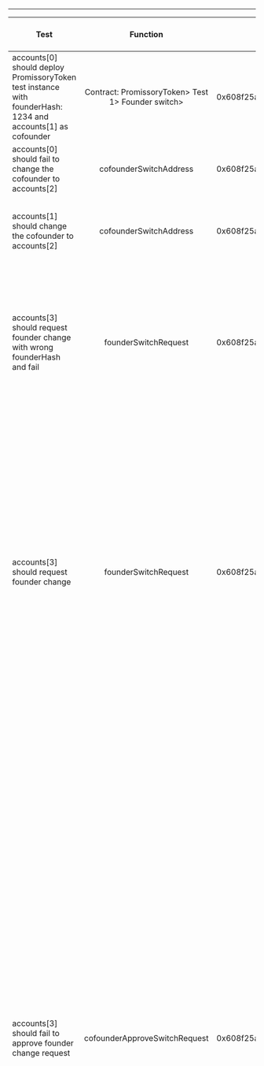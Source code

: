 -------------------------------------
| Test   | Function |     Sender Address    | Test Time (ms) | Status | Txn Hash |
|-----|:-------:|:-------:| ------:|------:| :------ |
|accounts[0] should deploy PromissoryToken test instance with founderHash: 1234 and accounts[1] as cofounder | Contract: PromissoryToken> Test 1> Founder switch> | 0x608f25ac35e57005952a66ac9ed4514ae5d2a9ef | 22090 | passed | [0x11c6c0fe7945b631415638c41d385c5b4ce202e0795b911a64ddb55d9cf13186](https://testnet.etherscan.io/tx/0x11c6c0fe7945b631415638c41d385c5b4ce202e0795b911a64ddb55d9cf13186)|
|accounts[0] should fail to change the cofounder to accounts[2] | cofounderSwitchAddress | 0x608f25ac35e57005952a66ac9ed4514ae5d2a9ef | 36336 | passed | [[0x11c6c0fe7945b631415638c41d385c5b4ce202e0795b911a64ddb55d9cf13186](https://testnet.etherscan.io/tx/0x11c6c0fe7945b631415638c41d385c5b4ce202e0795b911a64ddb55d9cf13186)](https://testnet.etherscan.io/tx/[0x11c6c0fe7945b631415638c41d385c5b4ce202e0795b911a64ddb55d9cf13186](https://testnet.etherscan.io/tx/0x11c6c0fe7945b631415638c41d385c5b4ce202e0795b911a64ddb55d9cf13186))|
|accounts[1] should change the cofounder to accounts[2] | cofounderSwitchAddress | 0x608f25ac35e57005952a66ac9ed4514ae5d2a9ef | 17185 | passed | [[[0x11c6c0fe7945b631415638c41d385c5b4ce202e0795b911a64ddb55d9cf13186](https://testnet.etherscan.io/tx/0x11c6c0fe7945b631415638c41d385c5b4ce202e0795b911a64ddb55d9cf13186)](https://testnet.etherscan.io/tx/[0x11c6c0fe7945b631415638c41d385c5b4ce202e0795b911a64ddb55d9cf13186](https://testnet.etherscan.io/tx/0x11c6c0fe7945b631415638c41d385c5b4ce202e0795b911a64ddb55d9cf13186))](https://testnet.etherscan.io/tx/[[0x11c6c0fe7945b631415638c41d385c5b4ce202e0795b911a64ddb55d9cf13186](https://testnet.etherscan.io/tx/0x11c6c0fe7945b631415638c41d385c5b4ce202e0795b911a64ddb55d9cf13186)](https://testnet.etherscan.io/tx/[0x11c6c0fe7945b631415638c41d385c5b4ce202e0795b911a64ddb55d9cf13186](https://testnet.etherscan.io/tx/0x11c6c0fe7945b631415638c41d385c5b4ce202e0795b911a64ddb55d9cf13186)))|
|accounts[3] should request founder change with wrong founderHash and fail | founderSwitchRequest | 0x608f25ac35e57005952a66ac9ed4514ae5d2a9ef | 49252 | passed | [[[[0x11c6c0fe7945b631415638c41d385c5b4ce202e0795b911a64ddb55d9cf13186](https://testnet.etherscan.io/tx/0x11c6c0fe7945b631415638c41d385c5b4ce202e0795b911a64ddb55d9cf13186)](https://testnet.etherscan.io/tx/[0x11c6c0fe7945b631415638c41d385c5b4ce202e0795b911a64ddb55d9cf13186](https://testnet.etherscan.io/tx/0x11c6c0fe7945b631415638c41d385c5b4ce202e0795b911a64ddb55d9cf13186))](https://testnet.etherscan.io/tx/[[0x11c6c0fe7945b631415638c41d385c5b4ce202e0795b911a64ddb55d9cf13186](https://testnet.etherscan.io/tx/0x11c6c0fe7945b631415638c41d385c5b4ce202e0795b911a64ddb55d9cf13186)](https://testnet.etherscan.io/tx/[0x11c6c0fe7945b631415638c41d385c5b4ce202e0795b911a64ddb55d9cf13186](https://testnet.etherscan.io/tx/0x11c6c0fe7945b631415638c41d385c5b4ce202e0795b911a64ddb55d9cf13186)))](https://testnet.etherscan.io/tx/[[[0x11c6c0fe7945b631415638c41d385c5b4ce202e0795b911a64ddb55d9cf13186](https://testnet.etherscan.io/tx/0x11c6c0fe7945b631415638c41d385c5b4ce202e0795b911a64ddb55d9cf13186)](https://testnet.etherscan.io/tx/[0x11c6c0fe7945b631415638c41d385c5b4ce202e0795b911a64ddb55d9cf13186](https://testnet.etherscan.io/tx/0x11c6c0fe7945b631415638c41d385c5b4ce202e0795b911a64ddb55d9cf13186))](https://testnet.etherscan.io/tx/[[0x11c6c0fe7945b631415638c41d385c5b4ce202e0795b911a64ddb55d9cf13186](https://testnet.etherscan.io/tx/0x11c6c0fe7945b631415638c41d385c5b4ce202e0795b911a64ddb55d9cf13186)](https://testnet.etherscan.io/tx/[0x11c6c0fe7945b631415638c41d385c5b4ce202e0795b911a64ddb55d9cf13186](https://testnet.etherscan.io/tx/0x11c6c0fe7945b631415638c41d385c5b4ce202e0795b911a64ddb55d9cf13186))))|
|accounts[3] should request founder change | founderSwitchRequest | 0x608f25ac35e57005952a66ac9ed4514ae5d2a9ef |  | failed | [[[[[0x11c6c0fe7945b631415638c41d385c5b4ce202e0795b911a64ddb55d9cf13186](https://testnet.etherscan.io/tx/0x11c6c0fe7945b631415638c41d385c5b4ce202e0795b911a64ddb55d9cf13186)](https://testnet.etherscan.io/tx/[0x11c6c0fe7945b631415638c41d385c5b4ce202e0795b911a64ddb55d9cf13186](https://testnet.etherscan.io/tx/0x11c6c0fe7945b631415638c41d385c5b4ce202e0795b911a64ddb55d9cf13186))](https://testnet.etherscan.io/tx/[[0x11c6c0fe7945b631415638c41d385c5b4ce202e0795b911a64ddb55d9cf13186](https://testnet.etherscan.io/tx/0x11c6c0fe7945b631415638c41d385c5b4ce202e0795b911a64ddb55d9cf13186)](https://testnet.etherscan.io/tx/[0x11c6c0fe7945b631415638c41d385c5b4ce202e0795b911a64ddb55d9cf13186](https://testnet.etherscan.io/tx/0x11c6c0fe7945b631415638c41d385c5b4ce202e0795b911a64ddb55d9cf13186)))](https://testnet.etherscan.io/tx/[[[0x11c6c0fe7945b631415638c41d385c5b4ce202e0795b911a64ddb55d9cf13186](https://testnet.etherscan.io/tx/0x11c6c0fe7945b631415638c41d385c5b4ce202e0795b911a64ddb55d9cf13186)](https://testnet.etherscan.io/tx/[0x11c6c0fe7945b631415638c41d385c5b4ce202e0795b911a64ddb55d9cf13186](https://testnet.etherscan.io/tx/0x11c6c0fe7945b631415638c41d385c5b4ce202e0795b911a64ddb55d9cf13186))](https://testnet.etherscan.io/tx/[[0x11c6c0fe7945b631415638c41d385c5b4ce202e0795b911a64ddb55d9cf13186](https://testnet.etherscan.io/tx/0x11c6c0fe7945b631415638c41d385c5b4ce202e0795b911a64ddb55d9cf13186)](https://testnet.etherscan.io/tx/[0x11c6c0fe7945b631415638c41d385c5b4ce202e0795b911a64ddb55d9cf13186](https://testnet.etherscan.io/tx/0x11c6c0fe7945b631415638c41d385c5b4ce202e0795b911a64ddb55d9cf13186))))](https://testnet.etherscan.io/tx/[[[[0x11c6c0fe7945b631415638c41d385c5b4ce202e0795b911a64ddb55d9cf13186](https://testnet.etherscan.io/tx/0x11c6c0fe7945b631415638c41d385c5b4ce202e0795b911a64ddb55d9cf13186)](https://testnet.etherscan.io/tx/[0x11c6c0fe7945b631415638c41d385c5b4ce202e0795b911a64ddb55d9cf13186](https://testnet.etherscan.io/tx/0x11c6c0fe7945b631415638c41d385c5b4ce202e0795b911a64ddb55d9cf13186))](https://testnet.etherscan.io/tx/[[0x11c6c0fe7945b631415638c41d385c5b4ce202e0795b911a64ddb55d9cf13186](https://testnet.etherscan.io/tx/0x11c6c0fe7945b631415638c41d385c5b4ce202e0795b911a64ddb55d9cf13186)](https://testnet.etherscan.io/tx/[0x11c6c0fe7945b631415638c41d385c5b4ce202e0795b911a64ddb55d9cf13186](https://testnet.etherscan.io/tx/0x11c6c0fe7945b631415638c41d385c5b4ce202e0795b911a64ddb55d9cf13186)))](https://testnet.etherscan.io/tx/[[[0x11c6c0fe7945b631415638c41d385c5b4ce202e0795b911a64ddb55d9cf13186](https://testnet.etherscan.io/tx/0x11c6c0fe7945b631415638c41d385c5b4ce202e0795b911a64ddb55d9cf13186)](https://testnet.etherscan.io/tx/[0x11c6c0fe7945b631415638c41d385c5b4ce202e0795b911a64ddb55d9cf13186](https://testnet.etherscan.io/tx/0x11c6c0fe7945b631415638c41d385c5b4ce202e0795b911a64ddb55d9cf13186))](https://testnet.etherscan.io/tx/[[0x11c6c0fe7945b631415638c41d385c5b4ce202e0795b911a64ddb55d9cf13186](https://testnet.etherscan.io/tx/0x11c6c0fe7945b631415638c41d385c5b4ce202e0795b911a64ddb55d9cf13186)](https://testnet.etherscan.io/tx/[0x11c6c0fe7945b631415638c41d385c5b4ce202e0795b911a64ddb55d9cf13186](https://testnet.etherscan.io/tx/0x11c6c0fe7945b631415638c41d385c5b4ce202e0795b911a64ddb55d9cf13186)))))|
|accounts[3] should fail to approve founder change request | cofounderApproveSwitchRequest | 0x608f25ac35e57005952a66ac9ed4514ae5d2a9ef |  | failed | [[[[[[0x11c6c0fe7945b631415638c41d385c5b4ce202e0795b911a64ddb55d9cf13186](https://testnet.etherscan.io/tx/0x11c6c0fe7945b631415638c41d385c5b4ce202e0795b911a64ddb55d9cf13186)](https://testnet.etherscan.io/tx/[0x11c6c0fe7945b631415638c41d385c5b4ce202e0795b911a64ddb55d9cf13186](https://testnet.etherscan.io/tx/0x11c6c0fe7945b631415638c41d385c5b4ce202e0795b911a64ddb55d9cf13186))](https://testnet.etherscan.io/tx/[[0x11c6c0fe7945b631415638c41d385c5b4ce202e0795b911a64ddb55d9cf13186](https://testnet.etherscan.io/tx/0x11c6c0fe7945b631415638c41d385c5b4ce202e0795b911a64ddb55d9cf13186)](https://testnet.etherscan.io/tx/[0x11c6c0fe7945b631415638c41d385c5b4ce202e0795b911a64ddb55d9cf13186](https://testnet.etherscan.io/tx/0x11c6c0fe7945b631415638c41d385c5b4ce202e0795b911a64ddb55d9cf13186)))](https://testnet.etherscan.io/tx/[[[0x11c6c0fe7945b631415638c41d385c5b4ce202e0795b911a64ddb55d9cf13186](https://testnet.etherscan.io/tx/0x11c6c0fe7945b631415638c41d385c5b4ce202e0795b911a64ddb55d9cf13186)](https://testnet.etherscan.io/tx/[0x11c6c0fe7945b631415638c41d385c5b4ce202e0795b911a64ddb55d9cf13186](https://testnet.etherscan.io/tx/0x11c6c0fe7945b631415638c41d385c5b4ce202e0795b911a64ddb55d9cf13186))](https://testnet.etherscan.io/tx/[[0x11c6c0fe7945b631415638c41d385c5b4ce202e0795b911a64ddb55d9cf13186](https://testnet.etherscan.io/tx/0x11c6c0fe7945b631415638c41d385c5b4ce202e0795b911a64ddb55d9cf13186)](https://testnet.etherscan.io/tx/[0x11c6c0fe7945b631415638c41d385c5b4ce202e0795b911a64ddb55d9cf13186](https://testnet.etherscan.io/tx/0x11c6c0fe7945b631415638c41d385c5b4ce202e0795b911a64ddb55d9cf13186))))](https://testnet.etherscan.io/tx/[[[[0x11c6c0fe7945b631415638c41d385c5b4ce202e0795b911a64ddb55d9cf13186](https://testnet.etherscan.io/tx/0x11c6c0fe7945b631415638c41d385c5b4ce202e0795b911a64ddb55d9cf13186)](https://testnet.etherscan.io/tx/[0x11c6c0fe7945b631415638c41d385c5b4ce202e0795b911a64ddb55d9cf13186](https://testnet.etherscan.io/tx/0x11c6c0fe7945b631415638c41d385c5b4ce202e0795b911a64ddb55d9cf13186))](https://testnet.etherscan.io/tx/[[0x11c6c0fe7945b631415638c41d385c5b4ce202e0795b911a64ddb55d9cf13186](https://testnet.etherscan.io/tx/0x11c6c0fe7945b631415638c41d385c5b4ce202e0795b911a64ddb55d9cf13186)](https://testnet.etherscan.io/tx/[0x11c6c0fe7945b631415638c41d385c5b4ce202e0795b911a64ddb55d9cf13186](https://testnet.etherscan.io/tx/0x11c6c0fe7945b631415638c41d385c5b4ce202e0795b911a64ddb55d9cf13186)))](https://testnet.etherscan.io/tx/[[[0x11c6c0fe7945b631415638c41d385c5b4ce202e0795b911a64ddb55d9cf13186](https://testnet.etherscan.io/tx/0x11c6c0fe7945b631415638c41d385c5b4ce202e0795b911a64ddb55d9cf13186)](https://testnet.etherscan.io/tx/[0x11c6c0fe7945b631415638c41d385c5b4ce202e0795b911a64ddb55d9cf13186](https://testnet.etherscan.io/tx/0x11c6c0fe7945b631415638c41d385c5b4ce202e0795b911a64ddb55d9cf13186))](https://testnet.etherscan.io/tx/[[0x11c6c0fe7945b631415638c41d385c5b4ce202e0795b911a64ddb55d9cf13186](https://testnet.etherscan.io/tx/0x11c6c0fe7945b631415638c41d385c5b4ce202e0795b911a64ddb55d9cf13186)](https://testnet.etherscan.io/tx/[0x11c6c0fe7945b631415638c41d385c5b4ce202e0795b911a64ddb55d9cf13186](https://testnet.etherscan.io/tx/0x11c6c0fe7945b631415638c41d385c5b4ce202e0795b911a64ddb55d9cf13186)))))](https://testnet.etherscan.io/tx/[[[[[0x11c6c0fe7945b631415638c41d385c5b4ce202e0795b911a64ddb55d9cf13186](https://testnet.etherscan.io/tx/0x11c6c0fe7945b631415638c41d385c5b4ce202e0795b911a64ddb55d9cf13186)](https://testnet.etherscan.io/tx/[0x11c6c0fe7945b631415638c41d385c5b4ce202e0795b911a64ddb55d9cf13186](https://testnet.etherscan.io/tx/0x11c6c0fe7945b631415638c41d385c5b4ce202e0795b911a64ddb55d9cf13186))](https://testnet.etherscan.io/tx/[[0x11c6c0fe7945b631415638c41d385c5b4ce202e0795b911a64ddb55d9cf13186](https://testnet.etherscan.io/tx/0x11c6c0fe7945b631415638c41d385c5b4ce202e0795b911a64ddb55d9cf13186)](https://testnet.etherscan.io/tx/[0x11c6c0fe7945b631415638c41d385c5b4ce202e0795b911a64ddb55d9cf13186](https://testnet.etherscan.io/tx/0x11c6c0fe7945b631415638c41d385c5b4ce202e0795b911a64ddb55d9cf13186)))](https://testnet.etherscan.io/tx/[[[0x11c6c0fe7945b631415638c41d385c5b4ce202e0795b911a64ddb55d9cf13186](https://testnet.etherscan.io/tx/0x11c6c0fe7945b631415638c41d385c5b4ce202e0795b911a64ddb55d9cf13186)](https://testnet.etherscan.io/tx/[0x11c6c0fe7945b631415638c41d385c5b4ce202e0795b911a64ddb55d9cf13186](https://testnet.etherscan.io/tx/0x11c6c0fe7945b631415638c41d385c5b4ce202e0795b911a64ddb55d9cf13186))](https://testnet.etherscan.io/tx/[[0x11c6c0fe7945b631415638c41d385c5b4ce202e0795b911a64ddb55d9cf13186](https://testnet.etherscan.io/tx/0x11c6c0fe7945b631415638c41d385c5b4ce202e0795b911a64ddb55d9cf13186)](https://testnet.etherscan.io/tx/[0x11c6c0fe7945b631415638c41d385c5b4ce202e0795b911a64ddb55d9cf13186](https://testnet.etherscan.io/tx/0x11c6c0fe7945b631415638c41d385c5b4ce202e0795b911a64ddb55d9cf13186))))](https://testnet.etherscan.io/tx/[[[[0x11c6c0fe7945b631415638c41d385c5b4ce202e0795b911a64ddb55d9cf13186](https://testnet.etherscan.io/tx/0x11c6c0fe7945b631415638c41d385c5b4ce202e0795b911a64ddb55d9cf13186)](https://testnet.etherscan.io/tx/[0x11c6c0fe7945b631415638c41d385c5b4ce202e0795b911a64ddb55d9cf13186](https://testnet.etherscan.io/tx/0x11c6c0fe7945b631415638c41d385c5b4ce202e0795b911a64ddb55d9cf13186))](https://testnet.etherscan.io/tx/[[0x11c6c0fe7945b631415638c41d385c5b4ce202e0795b911a64ddb55d9cf13186](https://testnet.etherscan.io/tx/0x11c6c0fe7945b631415638c41d385c5b4ce202e0795b911a64ddb55d9cf13186)](https://testnet.etherscan.io/tx/[0x11c6c0fe7945b631415638c41d385c5b4ce202e0795b911a64ddb55d9cf13186](https://testnet.etherscan.io/tx/0x11c6c0fe7945b631415638c41d385c5b4ce202e0795b911a64ddb55d9cf13186)))](https://testnet.etherscan.io/tx/[[[0x11c6c0fe7945b631415638c41d385c5b4ce202e0795b911a64ddb55d9cf13186](https://testnet.etherscan.io/tx/0x11c6c0fe7945b631415638c41d385c5b4ce202e0795b911a64ddb55d9cf13186)](https://testnet.etherscan.io/tx/[0x11c6c0fe7945b631415638c41d385c5b4ce202e0795b911a64ddb55d9cf13186](https://testnet.etherscan.io/tx/0x11c6c0fe7945b631415638c41d385c5b4ce202e0795b911a64ddb55d9cf13186))](https://testnet.etherscan.io/tx/[[0x11c6c0fe7945b631415638c41d385c5b4ce202e0795b911a64ddb55d9cf13186](https://testnet.etherscan.io/tx/0x11c6c0fe7945b631415638c41d385c5b4ce202e0795b911a64ddb55d9cf13186)](https://testnet.etherscan.io/tx/[0x11c6c0fe7945b631415638c41d385c5b4ce202e0795b911a64ddb55d9cf13186](https://testnet.etherscan.io/tx/0x11c6c0fe7945b631415638c41d385c5b4ce202e0795b911a64ddb55d9cf13186))))))|
|accounts[2] should fail to approve founder change request with wrong switchHash | cofounderApproveSwitchRequest | 0x608f25ac35e57005952a66ac9ed4514ae5d2a9ef | 24102 | passed | [[[[[[[0x11c6c0fe7945b631415638c41d385c5b4ce202e0795b911a64ddb55d9cf13186](https://testnet.etherscan.io/tx/0x11c6c0fe7945b631415638c41d385c5b4ce202e0795b911a64ddb55d9cf13186)](https://testnet.etherscan.io/tx/[0x11c6c0fe7945b631415638c41d385c5b4ce202e0795b911a64ddb55d9cf13186](https://testnet.etherscan.io/tx/0x11c6c0fe7945b631415638c41d385c5b4ce202e0795b911a64ddb55d9cf13186))](https://testnet.etherscan.io/tx/[[0x11c6c0fe7945b631415638c41d385c5b4ce202e0795b911a64ddb55d9cf13186](https://testnet.etherscan.io/tx/0x11c6c0fe7945b631415638c41d385c5b4ce202e0795b911a64ddb55d9cf13186)](https://testnet.etherscan.io/tx/[0x11c6c0fe7945b631415638c41d385c5b4ce202e0795b911a64ddb55d9cf13186](https://testnet.etherscan.io/tx/0x11c6c0fe7945b631415638c41d385c5b4ce202e0795b911a64ddb55d9cf13186)))](https://testnet.etherscan.io/tx/[[[0x11c6c0fe7945b631415638c41d385c5b4ce202e0795b911a64ddb55d9cf13186](https://testnet.etherscan.io/tx/0x11c6c0fe7945b631415638c41d385c5b4ce202e0795b911a64ddb55d9cf13186)](https://testnet.etherscan.io/tx/[0x11c6c0fe7945b631415638c41d385c5b4ce202e0795b911a64ddb55d9cf13186](https://testnet.etherscan.io/tx/0x11c6c0fe7945b631415638c41d385c5b4ce202e0795b911a64ddb55d9cf13186))](https://testnet.etherscan.io/tx/[[0x11c6c0fe7945b631415638c41d385c5b4ce202e0795b911a64ddb55d9cf13186](https://testnet.etherscan.io/tx/0x11c6c0fe7945b631415638c41d385c5b4ce202e0795b911a64ddb55d9cf13186)](https://testnet.etherscan.io/tx/[0x11c6c0fe7945b631415638c41d385c5b4ce202e0795b911a64ddb55d9cf13186](https://testnet.etherscan.io/tx/0x11c6c0fe7945b631415638c41d385c5b4ce202e0795b911a64ddb55d9cf13186))))](https://testnet.etherscan.io/tx/[[[[0x11c6c0fe7945b631415638c41d385c5b4ce202e0795b911a64ddb55d9cf13186](https://testnet.etherscan.io/tx/0x11c6c0fe7945b631415638c41d385c5b4ce202e0795b911a64ddb55d9cf13186)](https://testnet.etherscan.io/tx/[0x11c6c0fe7945b631415638c41d385c5b4ce202e0795b911a64ddb55d9cf13186](https://testnet.etherscan.io/tx/0x11c6c0fe7945b631415638c41d385c5b4ce202e0795b911a64ddb55d9cf13186))](https://testnet.etherscan.io/tx/[[0x11c6c0fe7945b631415638c41d385c5b4ce202e0795b911a64ddb55d9cf13186](https://testnet.etherscan.io/tx/0x11c6c0fe7945b631415638c41d385c5b4ce202e0795b911a64ddb55d9cf13186)](https://testnet.etherscan.io/tx/[0x11c6c0fe7945b631415638c41d385c5b4ce202e0795b911a64ddb55d9cf13186](https://testnet.etherscan.io/tx/0x11c6c0fe7945b631415638c41d385c5b4ce202e0795b911a64ddb55d9cf13186)))](https://testnet.etherscan.io/tx/[[[0x11c6c0fe7945b631415638c41d385c5b4ce202e0795b911a64ddb55d9cf13186](https://testnet.etherscan.io/tx/0x11c6c0fe7945b631415638c41d385c5b4ce202e0795b911a64ddb55d9cf13186)](https://testnet.etherscan.io/tx/[0x11c6c0fe7945b631415638c41d385c5b4ce202e0795b911a64ddb55d9cf13186](https://testnet.etherscan.io/tx/0x11c6c0fe7945b631415638c41d385c5b4ce202e0795b911a64ddb55d9cf13186))](https://testnet.etherscan.io/tx/[[0x11c6c0fe7945b631415638c41d385c5b4ce202e0795b911a64ddb55d9cf13186](https://testnet.etherscan.io/tx/0x11c6c0fe7945b631415638c41d385c5b4ce202e0795b911a64ddb55d9cf13186)](https://testnet.etherscan.io/tx/[0x11c6c0fe7945b631415638c41d385c5b4ce202e0795b911a64ddb55d9cf13186](https://testnet.etherscan.io/tx/0x11c6c0fe7945b631415638c41d385c5b4ce202e0795b911a64ddb55d9cf13186)))))](https://testnet.etherscan.io/tx/[[[[[0x11c6c0fe7945b631415638c41d385c5b4ce202e0795b911a64ddb55d9cf13186](https://testnet.etherscan.io/tx/0x11c6c0fe7945b631415638c41d385c5b4ce202e0795b911a64ddb55d9cf13186)](https://testnet.etherscan.io/tx/[0x11c6c0fe7945b631415638c41d385c5b4ce202e0795b911a64ddb55d9cf13186](https://testnet.etherscan.io/tx/0x11c6c0fe7945b631415638c41d385c5b4ce202e0795b911a64ddb55d9cf13186))](https://testnet.etherscan.io/tx/[[0x11c6c0fe7945b631415638c41d385c5b4ce202e0795b911a64ddb55d9cf13186](https://testnet.etherscan.io/tx/0x11c6c0fe7945b631415638c41d385c5b4ce202e0795b911a64ddb55d9cf13186)](https://testnet.etherscan.io/tx/[0x11c6c0fe7945b631415638c41d385c5b4ce202e0795b911a64ddb55d9cf13186](https://testnet.etherscan.io/tx/0x11c6c0fe7945b631415638c41d385c5b4ce202e0795b911a64ddb55d9cf13186)))](https://testnet.etherscan.io/tx/[[[0x11c6c0fe7945b631415638c41d385c5b4ce202e0795b911a64ddb55d9cf13186](https://testnet.etherscan.io/tx/0x11c6c0fe7945b631415638c41d385c5b4ce202e0795b911a64ddb55d9cf13186)](https://testnet.etherscan.io/tx/[0x11c6c0fe7945b631415638c41d385c5b4ce202e0795b911a64ddb55d9cf13186](https://testnet.etherscan.io/tx/0x11c6c0fe7945b631415638c41d385c5b4ce202e0795b911a64ddb55d9cf13186))](https://testnet.etherscan.io/tx/[[0x11c6c0fe7945b631415638c41d385c5b4ce202e0795b911a64ddb55d9cf13186](https://testnet.etherscan.io/tx/0x11c6c0fe7945b631415638c41d385c5b4ce202e0795b911a64ddb55d9cf13186)](https://testnet.etherscan.io/tx/[0x11c6c0fe7945b631415638c41d385c5b4ce202e0795b911a64ddb55d9cf13186](https://testnet.etherscan.io/tx/0x11c6c0fe7945b631415638c41d385c5b4ce202e0795b911a64ddb55d9cf13186))))](https://testnet.etherscan.io/tx/[[[[0x11c6c0fe7945b631415638c41d385c5b4ce202e0795b911a64ddb55d9cf13186](https://testnet.etherscan.io/tx/0x11c6c0fe7945b631415638c41d385c5b4ce202e0795b911a64ddb55d9cf13186)](https://testnet.etherscan.io/tx/[0x11c6c0fe7945b631415638c41d385c5b4ce202e0795b911a64ddb55d9cf13186](https://testnet.etherscan.io/tx/0x11c6c0fe7945b631415638c41d385c5b4ce202e0795b911a64ddb55d9cf13186))](https://testnet.etherscan.io/tx/[[0x11c6c0fe7945b631415638c41d385c5b4ce202e0795b911a64ddb55d9cf13186](https://testnet.etherscan.io/tx/0x11c6c0fe7945b631415638c41d385c5b4ce202e0795b911a64ddb55d9cf13186)](https://testnet.etherscan.io/tx/[0x11c6c0fe7945b631415638c41d385c5b4ce202e0795b911a64ddb55d9cf13186](https://testnet.etherscan.io/tx/0x11c6c0fe7945b631415638c41d385c5b4ce202e0795b911a64ddb55d9cf13186)))](https://testnet.etherscan.io/tx/[[[0x11c6c0fe7945b631415638c41d385c5b4ce202e0795b911a64ddb55d9cf13186](https://testnet.etherscan.io/tx/0x11c6c0fe7945b631415638c41d385c5b4ce202e0795b911a64ddb55d9cf13186)](https://testnet.etherscan.io/tx/[0x11c6c0fe7945b631415638c41d385c5b4ce202e0795b911a64ddb55d9cf13186](https://testnet.etherscan.io/tx/0x11c6c0fe7945b631415638c41d385c5b4ce202e0795b911a64ddb55d9cf13186))](https://testnet.etherscan.io/tx/[[0x11c6c0fe7945b631415638c41d385c5b4ce202e0795b911a64ddb55d9cf13186](https://testnet.etherscan.io/tx/0x11c6c0fe7945b631415638c41d385c5b4ce202e0795b911a64ddb55d9cf13186)](https://testnet.etherscan.io/tx/[0x11c6c0fe7945b631415638c41d385c5b4ce202e0795b911a64ddb55d9cf13186](https://testnet.etherscan.io/tx/0x11c6c0fe7945b631415638c41d385c5b4ce202e0795b911a64ddb55d9cf13186))))))](https://testnet.etherscan.io/tx/[[[[[[0x11c6c0fe7945b631415638c41d385c5b4ce202e0795b911a64ddb55d9cf13186](https://testnet.etherscan.io/tx/0x11c6c0fe7945b631415638c41d385c5b4ce202e0795b911a64ddb55d9cf13186)](https://testnet.etherscan.io/tx/[0x11c6c0fe7945b631415638c41d385c5b4ce202e0795b911a64ddb55d9cf13186](https://testnet.etherscan.io/tx/0x11c6c0fe7945b631415638c41d385c5b4ce202e0795b911a64ddb55d9cf13186))](https://testnet.etherscan.io/tx/[[0x11c6c0fe7945b631415638c41d385c5b4ce202e0795b911a64ddb55d9cf13186](https://testnet.etherscan.io/tx/0x11c6c0fe7945b631415638c41d385c5b4ce202e0795b911a64ddb55d9cf13186)](https://testnet.etherscan.io/tx/[0x11c6c0fe7945b631415638c41d385c5b4ce202e0795b911a64ddb55d9cf13186](https://testnet.etherscan.io/tx/0x11c6c0fe7945b631415638c41d385c5b4ce202e0795b911a64ddb55d9cf13186)))](https://testnet.etherscan.io/tx/[[[0x11c6c0fe7945b631415638c41d385c5b4ce202e0795b911a64ddb55d9cf13186](https://testnet.etherscan.io/tx/0x11c6c0fe7945b631415638c41d385c5b4ce202e0795b911a64ddb55d9cf13186)](https://testnet.etherscan.io/tx/[0x11c6c0fe7945b631415638c41d385c5b4ce202e0795b911a64ddb55d9cf13186](https://testnet.etherscan.io/tx/0x11c6c0fe7945b631415638c41d385c5b4ce202e0795b911a64ddb55d9cf13186))](https://testnet.etherscan.io/tx/[[0x11c6c0fe7945b631415638c41d385c5b4ce202e0795b911a64ddb55d9cf13186](https://testnet.etherscan.io/tx/0x11c6c0fe7945b631415638c41d385c5b4ce202e0795b911a64ddb55d9cf13186)](https://testnet.etherscan.io/tx/[0x11c6c0fe7945b631415638c41d385c5b4ce202e0795b911a64ddb55d9cf13186](https://testnet.etherscan.io/tx/0x11c6c0fe7945b631415638c41d385c5b4ce202e0795b911a64ddb55d9cf13186))))](https://testnet.etherscan.io/tx/[[[[0x11c6c0fe7945b631415638c41d385c5b4ce202e0795b911a64ddb55d9cf13186](https://testnet.etherscan.io/tx/0x11c6c0fe7945b631415638c41d385c5b4ce202e0795b911a64ddb55d9cf13186)](https://testnet.etherscan.io/tx/[0x11c6c0fe7945b631415638c41d385c5b4ce202e0795b911a64ddb55d9cf13186](https://testnet.etherscan.io/tx/0x11c6c0fe7945b631415638c41d385c5b4ce202e0795b911a64ddb55d9cf13186))](https://testnet.etherscan.io/tx/[[0x11c6c0fe7945b631415638c41d385c5b4ce202e0795b911a64ddb55d9cf13186](https://testnet.etherscan.io/tx/0x11c6c0fe7945b631415638c41d385c5b4ce202e0795b911a64ddb55d9cf13186)](https://testnet.etherscan.io/tx/[0x11c6c0fe7945b631415638c41d385c5b4ce202e0795b911a64ddb55d9cf13186](https://testnet.etherscan.io/tx/0x11c6c0fe7945b631415638c41d385c5b4ce202e0795b911a64ddb55d9cf13186)))](https://testnet.etherscan.io/tx/[[[0x11c6c0fe7945b631415638c41d385c5b4ce202e0795b911a64ddb55d9cf13186](https://testnet.etherscan.io/tx/0x11c6c0fe7945b631415638c41d385c5b4ce202e0795b911a64ddb55d9cf13186)](https://testnet.etherscan.io/tx/[0x11c6c0fe7945b631415638c41d385c5b4ce202e0795b911a64ddb55d9cf13186](https://testnet.etherscan.io/tx/0x11c6c0fe7945b631415638c41d385c5b4ce202e0795b911a64ddb55d9cf13186))](https://testnet.etherscan.io/tx/[[0x11c6c0fe7945b631415638c41d385c5b4ce202e0795b911a64ddb55d9cf13186](https://testnet.etherscan.io/tx/0x11c6c0fe7945b631415638c41d385c5b4ce202e0795b911a64ddb55d9cf13186)](https://testnet.etherscan.io/tx/[0x11c6c0fe7945b631415638c41d385c5b4ce202e0795b911a64ddb55d9cf13186](https://testnet.etherscan.io/tx/0x11c6c0fe7945b631415638c41d385c5b4ce202e0795b911a64ddb55d9cf13186)))))](https://testnet.etherscan.io/tx/[[[[[0x11c6c0fe7945b631415638c41d385c5b4ce202e0795b911a64ddb55d9cf13186](https://testnet.etherscan.io/tx/0x11c6c0fe7945b631415638c41d385c5b4ce202e0795b911a64ddb55d9cf13186)](https://testnet.etherscan.io/tx/[0x11c6c0fe7945b631415638c41d385c5b4ce202e0795b911a64ddb55d9cf13186](https://testnet.etherscan.io/tx/0x11c6c0fe7945b631415638c41d385c5b4ce202e0795b911a64ddb55d9cf13186))](https://testnet.etherscan.io/tx/[[0x11c6c0fe7945b631415638c41d385c5b4ce202e0795b911a64ddb55d9cf13186](https://testnet.etherscan.io/tx/0x11c6c0fe7945b631415638c41d385c5b4ce202e0795b911a64ddb55d9cf13186)](https://testnet.etherscan.io/tx/[0x11c6c0fe7945b631415638c41d385c5b4ce202e0795b911a64ddb55d9cf13186](https://testnet.etherscan.io/tx/0x11c6c0fe7945b631415638c41d385c5b4ce202e0795b911a64ddb55d9cf13186)))](https://testnet.etherscan.io/tx/[[[0x11c6c0fe7945b631415638c41d385c5b4ce202e0795b911a64ddb55d9cf13186](https://testnet.etherscan.io/tx/0x11c6c0fe7945b631415638c41d385c5b4ce202e0795b911a64ddb55d9cf13186)](https://testnet.etherscan.io/tx/[0x11c6c0fe7945b631415638c41d385c5b4ce202e0795b911a64ddb55d9cf13186](https://testnet.etherscan.io/tx/0x11c6c0fe7945b631415638c41d385c5b4ce202e0795b911a64ddb55d9cf13186))](https://testnet.etherscan.io/tx/[[0x11c6c0fe7945b631415638c41d385c5b4ce202e0795b911a64ddb55d9cf13186](https://testnet.etherscan.io/tx/0x11c6c0fe7945b631415638c41d385c5b4ce202e0795b911a64ddb55d9cf13186)](https://testnet.etherscan.io/tx/[0x11c6c0fe7945b631415638c41d385c5b4ce202e0795b911a64ddb55d9cf13186](https://testnet.etherscan.io/tx/0x11c6c0fe7945b631415638c41d385c5b4ce202e0795b911a64ddb55d9cf13186))))](https://testnet.etherscan.io/tx/[[[[0x11c6c0fe7945b631415638c41d385c5b4ce202e0795b911a64ddb55d9cf13186](https://testnet.etherscan.io/tx/0x11c6c0fe7945b631415638c41d385c5b4ce202e0795b911a64ddb55d9cf13186)](https://testnet.etherscan.io/tx/[0x11c6c0fe7945b631415638c41d385c5b4ce202e0795b911a64ddb55d9cf13186](https://testnet.etherscan.io/tx/0x11c6c0fe7945b631415638c41d385c5b4ce202e0795b911a64ddb55d9cf13186))](https://testnet.etherscan.io/tx/[[0x11c6c0fe7945b631415638c41d385c5b4ce202e0795b911a64ddb55d9cf13186](https://testnet.etherscan.io/tx/0x11c6c0fe7945b631415638c41d385c5b4ce202e0795b911a64ddb55d9cf13186)](https://testnet.etherscan.io/tx/[0x11c6c0fe7945b631415638c41d385c5b4ce202e0795b911a64ddb55d9cf13186](https://testnet.etherscan.io/tx/0x11c6c0fe7945b631415638c41d385c5b4ce202e0795b911a64ddb55d9cf13186)))](https://testnet.etherscan.io/tx/[[[0x11c6c0fe7945b631415638c41d385c5b4ce202e0795b911a64ddb55d9cf13186](https://testnet.etherscan.io/tx/0x11c6c0fe7945b631415638c41d385c5b4ce202e0795b911a64ddb55d9cf13186)](https://testnet.etherscan.io/tx/[0x11c6c0fe7945b631415638c41d385c5b4ce202e0795b911a64ddb55d9cf13186](https://testnet.etherscan.io/tx/0x11c6c0fe7945b631415638c41d385c5b4ce202e0795b911a64ddb55d9cf13186))](https://testnet.etherscan.io/tx/[[0x11c6c0fe7945b631415638c41d385c5b4ce202e0795b911a64ddb55d9cf13186](https://testnet.etherscan.io/tx/0x11c6c0fe7945b631415638c41d385c5b4ce202e0795b911a64ddb55d9cf13186)](https://testnet.etherscan.io/tx/[0x11c6c0fe7945b631415638c41d385c5b4ce202e0795b911a64ddb55d9cf13186](https://testnet.etherscan.io/tx/0x11c6c0fe7945b631415638c41d385c5b4ce202e0795b911a64ddb55d9cf13186)))))))|
|accounts[2] should approve founder change request | cofounderApproveSwitchRequest | 0x608f25ac35e57005952a66ac9ed4514ae5d2a9ef | 113617 | passed | [[[[[[[[0x11c6c0fe7945b631415638c41d385c5b4ce202e0795b911a64ddb55d9cf13186](https://testnet.etherscan.io/tx/0x11c6c0fe7945b631415638c41d385c5b4ce202e0795b911a64ddb55d9cf13186)](https://testnet.etherscan.io/tx/[0x11c6c0fe7945b631415638c41d385c5b4ce202e0795b911a64ddb55d9cf13186](https://testnet.etherscan.io/tx/0x11c6c0fe7945b631415638c41d385c5b4ce202e0795b911a64ddb55d9cf13186))](https://testnet.etherscan.io/tx/[[0x11c6c0fe7945b631415638c41d385c5b4ce202e0795b911a64ddb55d9cf13186](https://testnet.etherscan.io/tx/0x11c6c0fe7945b631415638c41d385c5b4ce202e0795b911a64ddb55d9cf13186)](https://testnet.etherscan.io/tx/[0x11c6c0fe7945b631415638c41d385c5b4ce202e0795b911a64ddb55d9cf13186](https://testnet.etherscan.io/tx/0x11c6c0fe7945b631415638c41d385c5b4ce202e0795b911a64ddb55d9cf13186)))](https://testnet.etherscan.io/tx/[[[0x11c6c0fe7945b631415638c41d385c5b4ce202e0795b911a64ddb55d9cf13186](https://testnet.etherscan.io/tx/0x11c6c0fe7945b631415638c41d385c5b4ce202e0795b911a64ddb55d9cf13186)](https://testnet.etherscan.io/tx/[0x11c6c0fe7945b631415638c41d385c5b4ce202e0795b911a64ddb55d9cf13186](https://testnet.etherscan.io/tx/0x11c6c0fe7945b631415638c41d385c5b4ce202e0795b911a64ddb55d9cf13186))](https://testnet.etherscan.io/tx/[[0x11c6c0fe7945b631415638c41d385c5b4ce202e0795b911a64ddb55d9cf13186](https://testnet.etherscan.io/tx/0x11c6c0fe7945b631415638c41d385c5b4ce202e0795b911a64ddb55d9cf13186)](https://testnet.etherscan.io/tx/[0x11c6c0fe7945b631415638c41d385c5b4ce202e0795b911a64ddb55d9cf13186](https://testnet.etherscan.io/tx/0x11c6c0fe7945b631415638c41d385c5b4ce202e0795b911a64ddb55d9cf13186))))](https://testnet.etherscan.io/tx/[[[[0x11c6c0fe7945b631415638c41d385c5b4ce202e0795b911a64ddb55d9cf13186](https://testnet.etherscan.io/tx/0x11c6c0fe7945b631415638c41d385c5b4ce202e0795b911a64ddb55d9cf13186)](https://testnet.etherscan.io/tx/[0x11c6c0fe7945b631415638c41d385c5b4ce202e0795b911a64ddb55d9cf13186](https://testnet.etherscan.io/tx/0x11c6c0fe7945b631415638c41d385c5b4ce202e0795b911a64ddb55d9cf13186))](https://testnet.etherscan.io/tx/[[0x11c6c0fe7945b631415638c41d385c5b4ce202e0795b911a64ddb55d9cf13186](https://testnet.etherscan.io/tx/0x11c6c0fe7945b631415638c41d385c5b4ce202e0795b911a64ddb55d9cf13186)](https://testnet.etherscan.io/tx/[0x11c6c0fe7945b631415638c41d385c5b4ce202e0795b911a64ddb55d9cf13186](https://testnet.etherscan.io/tx/0x11c6c0fe7945b631415638c41d385c5b4ce202e0795b911a64ddb55d9cf13186)))](https://testnet.etherscan.io/tx/[[[0x11c6c0fe7945b631415638c41d385c5b4ce202e0795b911a64ddb55d9cf13186](https://testnet.etherscan.io/tx/0x11c6c0fe7945b631415638c41d385c5b4ce202e0795b911a64ddb55d9cf13186)](https://testnet.etherscan.io/tx/[0x11c6c0fe7945b631415638c41d385c5b4ce202e0795b911a64ddb55d9cf13186](https://testnet.etherscan.io/tx/0x11c6c0fe7945b631415638c41d385c5b4ce202e0795b911a64ddb55d9cf13186))](https://testnet.etherscan.io/tx/[[0x11c6c0fe7945b631415638c41d385c5b4ce202e0795b911a64ddb55d9cf13186](https://testnet.etherscan.io/tx/0x11c6c0fe7945b631415638c41d385c5b4ce202e0795b911a64ddb55d9cf13186)](https://testnet.etherscan.io/tx/[0x11c6c0fe7945b631415638c41d385c5b4ce202e0795b911a64ddb55d9cf13186](https://testnet.etherscan.io/tx/0x11c6c0fe7945b631415638c41d385c5b4ce202e0795b911a64ddb55d9cf13186)))))](https://testnet.etherscan.io/tx/[[[[[0x11c6c0fe7945b631415638c41d385c5b4ce202e0795b911a64ddb55d9cf13186](https://testnet.etherscan.io/tx/0x11c6c0fe7945b631415638c41d385c5b4ce202e0795b911a64ddb55d9cf13186)](https://testnet.etherscan.io/tx/[0x11c6c0fe7945b631415638c41d385c5b4ce202e0795b911a64ddb55d9cf13186](https://testnet.etherscan.io/tx/0x11c6c0fe7945b631415638c41d385c5b4ce202e0795b911a64ddb55d9cf13186))](https://testnet.etherscan.io/tx/[[0x11c6c0fe7945b631415638c41d385c5b4ce202e0795b911a64ddb55d9cf13186](https://testnet.etherscan.io/tx/0x11c6c0fe7945b631415638c41d385c5b4ce202e0795b911a64ddb55d9cf13186)](https://testnet.etherscan.io/tx/[0x11c6c0fe7945b631415638c41d385c5b4ce202e0795b911a64ddb55d9cf13186](https://testnet.etherscan.io/tx/0x11c6c0fe7945b631415638c41d385c5b4ce202e0795b911a64ddb55d9cf13186)))](https://testnet.etherscan.io/tx/[[[0x11c6c0fe7945b631415638c41d385c5b4ce202e0795b911a64ddb55d9cf13186](https://testnet.etherscan.io/tx/0x11c6c0fe7945b631415638c41d385c5b4ce202e0795b911a64ddb55d9cf13186)](https://testnet.etherscan.io/tx/[0x11c6c0fe7945b631415638c41d385c5b4ce202e0795b911a64ddb55d9cf13186](https://testnet.etherscan.io/tx/0x11c6c0fe7945b631415638c41d385c5b4ce202e0795b911a64ddb55d9cf13186))](https://testnet.etherscan.io/tx/[[0x11c6c0fe7945b631415638c41d385c5b4ce202e0795b911a64ddb55d9cf13186](https://testnet.etherscan.io/tx/0x11c6c0fe7945b631415638c41d385c5b4ce202e0795b911a64ddb55d9cf13186)](https://testnet.etherscan.io/tx/[0x11c6c0fe7945b631415638c41d385c5b4ce202e0795b911a64ddb55d9cf13186](https://testnet.etherscan.io/tx/0x11c6c0fe7945b631415638c41d385c5b4ce202e0795b911a64ddb55d9cf13186))))](https://testnet.etherscan.io/tx/[[[[0x11c6c0fe7945b631415638c41d385c5b4ce202e0795b911a64ddb55d9cf13186](https://testnet.etherscan.io/tx/0x11c6c0fe7945b631415638c41d385c5b4ce202e0795b911a64ddb55d9cf13186)](https://testnet.etherscan.io/tx/[0x11c6c0fe7945b631415638c41d385c5b4ce202e0795b911a64ddb55d9cf13186](https://testnet.etherscan.io/tx/0x11c6c0fe7945b631415638c41d385c5b4ce202e0795b911a64ddb55d9cf13186))](https://testnet.etherscan.io/tx/[[0x11c6c0fe7945b631415638c41d385c5b4ce202e0795b911a64ddb55d9cf13186](https://testnet.etherscan.io/tx/0x11c6c0fe7945b631415638c41d385c5b4ce202e0795b911a64ddb55d9cf13186)](https://testnet.etherscan.io/tx/[0x11c6c0fe7945b631415638c41d385c5b4ce202e0795b911a64ddb55d9cf13186](https://testnet.etherscan.io/tx/0x11c6c0fe7945b631415638c41d385c5b4ce202e0795b911a64ddb55d9cf13186)))](https://testnet.etherscan.io/tx/[[[0x11c6c0fe7945b631415638c41d385c5b4ce202e0795b911a64ddb55d9cf13186](https://testnet.etherscan.io/tx/0x11c6c0fe7945b631415638c41d385c5b4ce202e0795b911a64ddb55d9cf13186)](https://testnet.etherscan.io/tx/[0x11c6c0fe7945b631415638c41d385c5b4ce202e0795b911a64ddb55d9cf13186](https://testnet.etherscan.io/tx/0x11c6c0fe7945b631415638c41d385c5b4ce202e0795b911a64ddb55d9cf13186))](https://testnet.etherscan.io/tx/[[0x11c6c0fe7945b631415638c41d385c5b4ce202e0795b911a64ddb55d9cf13186](https://testnet.etherscan.io/tx/0x11c6c0fe7945b631415638c41d385c5b4ce202e0795b911a64ddb55d9cf13186)](https://testnet.etherscan.io/tx/[0x11c6c0fe7945b631415638c41d385c5b4ce202e0795b911a64ddb55d9cf13186](https://testnet.etherscan.io/tx/0x11c6c0fe7945b631415638c41d385c5b4ce202e0795b911a64ddb55d9cf13186))))))](https://testnet.etherscan.io/tx/[[[[[[0x11c6c0fe7945b631415638c41d385c5b4ce202e0795b911a64ddb55d9cf13186](https://testnet.etherscan.io/tx/0x11c6c0fe7945b631415638c41d385c5b4ce202e0795b911a64ddb55d9cf13186)](https://testnet.etherscan.io/tx/[0x11c6c0fe7945b631415638c41d385c5b4ce202e0795b911a64ddb55d9cf13186](https://testnet.etherscan.io/tx/0x11c6c0fe7945b631415638c41d385c5b4ce202e0795b911a64ddb55d9cf13186))](https://testnet.etherscan.io/tx/[[0x11c6c0fe7945b631415638c41d385c5b4ce202e0795b911a64ddb55d9cf13186](https://testnet.etherscan.io/tx/0x11c6c0fe7945b631415638c41d385c5b4ce202e0795b911a64ddb55d9cf13186)](https://testnet.etherscan.io/tx/[0x11c6c0fe7945b631415638c41d385c5b4ce202e0795b911a64ddb55d9cf13186](https://testnet.etherscan.io/tx/0x11c6c0fe7945b631415638c41d385c5b4ce202e0795b911a64ddb55d9cf13186)))](https://testnet.etherscan.io/tx/[[[0x11c6c0fe7945b631415638c41d385c5b4ce202e0795b911a64ddb55d9cf13186](https://testnet.etherscan.io/tx/0x11c6c0fe7945b631415638c41d385c5b4ce202e0795b911a64ddb55d9cf13186)](https://testnet.etherscan.io/tx/[0x11c6c0fe7945b631415638c41d385c5b4ce202e0795b911a64ddb55d9cf13186](https://testnet.etherscan.io/tx/0x11c6c0fe7945b631415638c41d385c5b4ce202e0795b911a64ddb55d9cf13186))](https://testnet.etherscan.io/tx/[[0x11c6c0fe7945b631415638c41d385c5b4ce202e0795b911a64ddb55d9cf13186](https://testnet.etherscan.io/tx/0x11c6c0fe7945b631415638c41d385c5b4ce202e0795b911a64ddb55d9cf13186)](https://testnet.etherscan.io/tx/[0x11c6c0fe7945b631415638c41d385c5b4ce202e0795b911a64ddb55d9cf13186](https://testnet.etherscan.io/tx/0x11c6c0fe7945b631415638c41d385c5b4ce202e0795b911a64ddb55d9cf13186))))](https://testnet.etherscan.io/tx/[[[[0x11c6c0fe7945b631415638c41d385c5b4ce202e0795b911a64ddb55d9cf13186](https://testnet.etherscan.io/tx/0x11c6c0fe7945b631415638c41d385c5b4ce202e0795b911a64ddb55d9cf13186)](https://testnet.etherscan.io/tx/[0x11c6c0fe7945b631415638c41d385c5b4ce202e0795b911a64ddb55d9cf13186](https://testnet.etherscan.io/tx/0x11c6c0fe7945b631415638c41d385c5b4ce202e0795b911a64ddb55d9cf13186))](https://testnet.etherscan.io/tx/[[0x11c6c0fe7945b631415638c41d385c5b4ce202e0795b911a64ddb55d9cf13186](https://testnet.etherscan.io/tx/0x11c6c0fe7945b631415638c41d385c5b4ce202e0795b911a64ddb55d9cf13186)](https://testnet.etherscan.io/tx/[0x11c6c0fe7945b631415638c41d385c5b4ce202e0795b911a64ddb55d9cf13186](https://testnet.etherscan.io/tx/0x11c6c0fe7945b631415638c41d385c5b4ce202e0795b911a64ddb55d9cf13186)))](https://testnet.etherscan.io/tx/[[[0x11c6c0fe7945b631415638c41d385c5b4ce202e0795b911a64ddb55d9cf13186](https://testnet.etherscan.io/tx/0x11c6c0fe7945b631415638c41d385c5b4ce202e0795b911a64ddb55d9cf13186)](https://testnet.etherscan.io/tx/[0x11c6c0fe7945b631415638c41d385c5b4ce202e0795b911a64ddb55d9cf13186](https://testnet.etherscan.io/tx/0x11c6c0fe7945b631415638c41d385c5b4ce202e0795b911a64ddb55d9cf13186))](https://testnet.etherscan.io/tx/[[0x11c6c0fe7945b631415638c41d385c5b4ce202e0795b911a64ddb55d9cf13186](https://testnet.etherscan.io/tx/0x11c6c0fe7945b631415638c41d385c5b4ce202e0795b911a64ddb55d9cf13186)](https://testnet.etherscan.io/tx/[0x11c6c0fe7945b631415638c41d385c5b4ce202e0795b911a64ddb55d9cf13186](https://testnet.etherscan.io/tx/0x11c6c0fe7945b631415638c41d385c5b4ce202e0795b911a64ddb55d9cf13186)))))](https://testnet.etherscan.io/tx/[[[[[0x11c6c0fe7945b631415638c41d385c5b4ce202e0795b911a64ddb55d9cf13186](https://testnet.etherscan.io/tx/0x11c6c0fe7945b631415638c41d385c5b4ce202e0795b911a64ddb55d9cf13186)](https://testnet.etherscan.io/tx/[0x11c6c0fe7945b631415638c41d385c5b4ce202e0795b911a64ddb55d9cf13186](https://testnet.etherscan.io/tx/0x11c6c0fe7945b631415638c41d385c5b4ce202e0795b911a64ddb55d9cf13186))](https://testnet.etherscan.io/tx/[[0x11c6c0fe7945b631415638c41d385c5b4ce202e0795b911a64ddb55d9cf13186](https://testnet.etherscan.io/tx/0x11c6c0fe7945b631415638c41d385c5b4ce202e0795b911a64ddb55d9cf13186)](https://testnet.etherscan.io/tx/[0x11c6c0fe7945b631415638c41d385c5b4ce202e0795b911a64ddb55d9cf13186](https://testnet.etherscan.io/tx/0x11c6c0fe7945b631415638c41d385c5b4ce202e0795b911a64ddb55d9cf13186)))](https://testnet.etherscan.io/tx/[[[0x11c6c0fe7945b631415638c41d385c5b4ce202e0795b911a64ddb55d9cf13186](https://testnet.etherscan.io/tx/0x11c6c0fe7945b631415638c41d385c5b4ce202e0795b911a64ddb55d9cf13186)](https://testnet.etherscan.io/tx/[0x11c6c0fe7945b631415638c41d385c5b4ce202e0795b911a64ddb55d9cf13186](https://testnet.etherscan.io/tx/0x11c6c0fe7945b631415638c41d385c5b4ce202e0795b911a64ddb55d9cf13186))](https://testnet.etherscan.io/tx/[[0x11c6c0fe7945b631415638c41d385c5b4ce202e0795b911a64ddb55d9cf13186](https://testnet.etherscan.io/tx/0x11c6c0fe7945b631415638c41d385c5b4ce202e0795b911a64ddb55d9cf13186)](https://testnet.etherscan.io/tx/[0x11c6c0fe7945b631415638c41d385c5b4ce202e0795b911a64ddb55d9cf13186](https://testnet.etherscan.io/tx/0x11c6c0fe7945b631415638c41d385c5b4ce202e0795b911a64ddb55d9cf13186))))](https://testnet.etherscan.io/tx/[[[[0x11c6c0fe7945b631415638c41d385c5b4ce202e0795b911a64ddb55d9cf13186](https://testnet.etherscan.io/tx/0x11c6c0fe7945b631415638c41d385c5b4ce202e0795b911a64ddb55d9cf13186)](https://testnet.etherscan.io/tx/[0x11c6c0fe7945b631415638c41d385c5b4ce202e0795b911a64ddb55d9cf13186](https://testnet.etherscan.io/tx/0x11c6c0fe7945b631415638c41d385c5b4ce202e0795b911a64ddb55d9cf13186))](https://testnet.etherscan.io/tx/[[0x11c6c0fe7945b631415638c41d385c5b4ce202e0795b911a64ddb55d9cf13186](https://testnet.etherscan.io/tx/0x11c6c0fe7945b631415638c41d385c5b4ce202e0795b911a64ddb55d9cf13186)](https://testnet.etherscan.io/tx/[0x11c6c0fe7945b631415638c41d385c5b4ce202e0795b911a64ddb55d9cf13186](https://testnet.etherscan.io/tx/0x11c6c0fe7945b631415638c41d385c5b4ce202e0795b911a64ddb55d9cf13186)))](https://testnet.etherscan.io/tx/[[[0x11c6c0fe7945b631415638c41d385c5b4ce202e0795b911a64ddb55d9cf13186](https://testnet.etherscan.io/tx/0x11c6c0fe7945b631415638c41d385c5b4ce202e0795b911a64ddb55d9cf13186)](https://testnet.etherscan.io/tx/[0x11c6c0fe7945b631415638c41d385c5b4ce202e0795b911a64ddb55d9cf13186](https://testnet.etherscan.io/tx/0x11c6c0fe7945b631415638c41d385c5b4ce202e0795b911a64ddb55d9cf13186))](https://testnet.etherscan.io/tx/[[0x11c6c0fe7945b631415638c41d385c5b4ce202e0795b911a64ddb55d9cf13186](https://testnet.etherscan.io/tx/0x11c6c0fe7945b631415638c41d385c5b4ce202e0795b911a64ddb55d9cf13186)](https://testnet.etherscan.io/tx/[0x11c6c0fe7945b631415638c41d385c5b4ce202e0795b911a64ddb55d9cf13186](https://testnet.etherscan.io/tx/0x11c6c0fe7945b631415638c41d385c5b4ce202e0795b911a64ddb55d9cf13186)))))))](https://testnet.etherscan.io/tx/[[[[[[[0x11c6c0fe7945b631415638c41d385c5b4ce202e0795b911a64ddb55d9cf13186](https://testnet.etherscan.io/tx/0x11c6c0fe7945b631415638c41d385c5b4ce202e0795b911a64ddb55d9cf13186)](https://testnet.etherscan.io/tx/[0x11c6c0fe7945b631415638c41d385c5b4ce202e0795b911a64ddb55d9cf13186](https://testnet.etherscan.io/tx/0x11c6c0fe7945b631415638c41d385c5b4ce202e0795b911a64ddb55d9cf13186))](https://testnet.etherscan.io/tx/[[0x11c6c0fe7945b631415638c41d385c5b4ce202e0795b911a64ddb55d9cf13186](https://testnet.etherscan.io/tx/0x11c6c0fe7945b631415638c41d385c5b4ce202e0795b911a64ddb55d9cf13186)](https://testnet.etherscan.io/tx/[0x11c6c0fe7945b631415638c41d385c5b4ce202e0795b911a64ddb55d9cf13186](https://testnet.etherscan.io/tx/0x11c6c0fe7945b631415638c41d385c5b4ce202e0795b911a64ddb55d9cf13186)))](https://testnet.etherscan.io/tx/[[[0x11c6c0fe7945b631415638c41d385c5b4ce202e0795b911a64ddb55d9cf13186](https://testnet.etherscan.io/tx/0x11c6c0fe7945b631415638c41d385c5b4ce202e0795b911a64ddb55d9cf13186)](https://testnet.etherscan.io/tx/[0x11c6c0fe7945b631415638c41d385c5b4ce202e0795b911a64ddb55d9cf13186](https://testnet.etherscan.io/tx/0x11c6c0fe7945b631415638c41d385c5b4ce202e0795b911a64ddb55d9cf13186))](https://testnet.etherscan.io/tx/[[0x11c6c0fe7945b631415638c41d385c5b4ce202e0795b911a64ddb55d9cf13186](https://testnet.etherscan.io/tx/0x11c6c0fe7945b631415638c41d385c5b4ce202e0795b911a64ddb55d9cf13186)](https://testnet.etherscan.io/tx/[0x11c6c0fe7945b631415638c41d385c5b4ce202e0795b911a64ddb55d9cf13186](https://testnet.etherscan.io/tx/0x11c6c0fe7945b631415638c41d385c5b4ce202e0795b911a64ddb55d9cf13186))))](https://testnet.etherscan.io/tx/[[[[0x11c6c0fe7945b631415638c41d385c5b4ce202e0795b911a64ddb55d9cf13186](https://testnet.etherscan.io/tx/0x11c6c0fe7945b631415638c41d385c5b4ce202e0795b911a64ddb55d9cf13186)](https://testnet.etherscan.io/tx/[0x11c6c0fe7945b631415638c41d385c5b4ce202e0795b911a64ddb55d9cf13186](https://testnet.etherscan.io/tx/0x11c6c0fe7945b631415638c41d385c5b4ce202e0795b911a64ddb55d9cf13186))](https://testnet.etherscan.io/tx/[[0x11c6c0fe7945b631415638c41d385c5b4ce202e0795b911a64ddb55d9cf13186](https://testnet.etherscan.io/tx/0x11c6c0fe7945b631415638c41d385c5b4ce202e0795b911a64ddb55d9cf13186)](https://testnet.etherscan.io/tx/[0x11c6c0fe7945b631415638c41d385c5b4ce202e0795b911a64ddb55d9cf13186](https://testnet.etherscan.io/tx/0x11c6c0fe7945b631415638c41d385c5b4ce202e0795b911a64ddb55d9cf13186)))](https://testnet.etherscan.io/tx/[[[0x11c6c0fe7945b631415638c41d385c5b4ce202e0795b911a64ddb55d9cf13186](https://testnet.etherscan.io/tx/0x11c6c0fe7945b631415638c41d385c5b4ce202e0795b911a64ddb55d9cf13186)](https://testnet.etherscan.io/tx/[0x11c6c0fe7945b631415638c41d385c5b4ce202e0795b911a64ddb55d9cf13186](https://testnet.etherscan.io/tx/0x11c6c0fe7945b631415638c41d385c5b4ce202e0795b911a64ddb55d9cf13186))](https://testnet.etherscan.io/tx/[[0x11c6c0fe7945b631415638c41d385c5b4ce202e0795b911a64ddb55d9cf13186](https://testnet.etherscan.io/tx/0x11c6c0fe7945b631415638c41d385c5b4ce202e0795b911a64ddb55d9cf13186)](https://testnet.etherscan.io/tx/[0x11c6c0fe7945b631415638c41d385c5b4ce202e0795b911a64ddb55d9cf13186](https://testnet.etherscan.io/tx/0x11c6c0fe7945b631415638c41d385c5b4ce202e0795b911a64ddb55d9cf13186)))))](https://testnet.etherscan.io/tx/[[[[[0x11c6c0fe7945b631415638c41d385c5b4ce202e0795b911a64ddb55d9cf13186](https://testnet.etherscan.io/tx/0x11c6c0fe7945b631415638c41d385c5b4ce202e0795b911a64ddb55d9cf13186)](https://testnet.etherscan.io/tx/[0x11c6c0fe7945b631415638c41d385c5b4ce202e0795b911a64ddb55d9cf13186](https://testnet.etherscan.io/tx/0x11c6c0fe7945b631415638c41d385c5b4ce202e0795b911a64ddb55d9cf13186))](https://testnet.etherscan.io/tx/[[0x11c6c0fe7945b631415638c41d385c5b4ce202e0795b911a64ddb55d9cf13186](https://testnet.etherscan.io/tx/0x11c6c0fe7945b631415638c41d385c5b4ce202e0795b911a64ddb55d9cf13186)](https://testnet.etherscan.io/tx/[0x11c6c0fe7945b631415638c41d385c5b4ce202e0795b911a64ddb55d9cf13186](https://testnet.etherscan.io/tx/0x11c6c0fe7945b631415638c41d385c5b4ce202e0795b911a64ddb55d9cf13186)))](https://testnet.etherscan.io/tx/[[[0x11c6c0fe7945b631415638c41d385c5b4ce202e0795b911a64ddb55d9cf13186](https://testnet.etherscan.io/tx/0x11c6c0fe7945b631415638c41d385c5b4ce202e0795b911a64ddb55d9cf13186)](https://testnet.etherscan.io/tx/[0x11c6c0fe7945b631415638c41d385c5b4ce202e0795b911a64ddb55d9cf13186](https://testnet.etherscan.io/tx/0x11c6c0fe7945b631415638c41d385c5b4ce202e0795b911a64ddb55d9cf13186))](https://testnet.etherscan.io/tx/[[0x11c6c0fe7945b631415638c41d385c5b4ce202e0795b911a64ddb55d9cf13186](https://testnet.etherscan.io/tx/0x11c6c0fe7945b631415638c41d385c5b4ce202e0795b911a64ddb55d9cf13186)](https://testnet.etherscan.io/tx/[0x11c6c0fe7945b631415638c41d385c5b4ce202e0795b911a64ddb55d9cf13186](https://testnet.etherscan.io/tx/0x11c6c0fe7945b631415638c41d385c5b4ce202e0795b911a64ddb55d9cf13186))))](https://testnet.etherscan.io/tx/[[[[0x11c6c0fe7945b631415638c41d385c5b4ce202e0795b911a64ddb55d9cf13186](https://testnet.etherscan.io/tx/0x11c6c0fe7945b631415638c41d385c5b4ce202e0795b911a64ddb55d9cf13186)](https://testnet.etherscan.io/tx/[0x11c6c0fe7945b631415638c41d385c5b4ce202e0795b911a64ddb55d9cf13186](https://testnet.etherscan.io/tx/0x11c6c0fe7945b631415638c41d385c5b4ce202e0795b911a64ddb55d9cf13186))](https://testnet.etherscan.io/tx/[[0x11c6c0fe7945b631415638c41d385c5b4ce202e0795b911a64ddb55d9cf13186](https://testnet.etherscan.io/tx/0x11c6c0fe7945b631415638c41d385c5b4ce202e0795b911a64ddb55d9cf13186)](https://testnet.etherscan.io/tx/[0x11c6c0fe7945b631415638c41d385c5b4ce202e0795b911a64ddb55d9cf13186](https://testnet.etherscan.io/tx/0x11c6c0fe7945b631415638c41d385c5b4ce202e0795b911a64ddb55d9cf13186)))](https://testnet.etherscan.io/tx/[[[0x11c6c0fe7945b631415638c41d385c5b4ce202e0795b911a64ddb55d9cf13186](https://testnet.etherscan.io/tx/0x11c6c0fe7945b631415638c41d385c5b4ce202e0795b911a64ddb55d9cf13186)](https://testnet.etherscan.io/tx/[0x11c6c0fe7945b631415638c41d385c5b4ce202e0795b911a64ddb55d9cf13186](https://testnet.etherscan.io/tx/0x11c6c0fe7945b631415638c41d385c5b4ce202e0795b911a64ddb55d9cf13186))](https://testnet.etherscan.io/tx/[[0x11c6c0fe7945b631415638c41d385c5b4ce202e0795b911a64ddb55d9cf13186](https://testnet.etherscan.io/tx/0x11c6c0fe7945b631415638c41d385c5b4ce202e0795b911a64ddb55d9cf13186)](https://testnet.etherscan.io/tx/[0x11c6c0fe7945b631415638c41d385c5b4ce202e0795b911a64ddb55d9cf13186](https://testnet.etherscan.io/tx/0x11c6c0fe7945b631415638c41d385c5b4ce202e0795b911a64ddb55d9cf13186))))))](https://testnet.etherscan.io/tx/[[[[[[0x11c6c0fe7945b631415638c41d385c5b4ce202e0795b911a64ddb55d9cf13186](https://testnet.etherscan.io/tx/0x11c6c0fe7945b631415638c41d385c5b4ce202e0795b911a64ddb55d9cf13186)](https://testnet.etherscan.io/tx/[0x11c6c0fe7945b631415638c41d385c5b4ce202e0795b911a64ddb55d9cf13186](https://testnet.etherscan.io/tx/0x11c6c0fe7945b631415638c41d385c5b4ce202e0795b911a64ddb55d9cf13186))](https://testnet.etherscan.io/tx/[[0x11c6c0fe7945b631415638c41d385c5b4ce202e0795b911a64ddb55d9cf13186](https://testnet.etherscan.io/tx/0x11c6c0fe7945b631415638c41d385c5b4ce202e0795b911a64ddb55d9cf13186)](https://testnet.etherscan.io/tx/[0x11c6c0fe7945b631415638c41d385c5b4ce202e0795b911a64ddb55d9cf13186](https://testnet.etherscan.io/tx/0x11c6c0fe7945b631415638c41d385c5b4ce202e0795b911a64ddb55d9cf13186)))](https://testnet.etherscan.io/tx/[[[0x11c6c0fe7945b631415638c41d385c5b4ce202e0795b911a64ddb55d9cf13186](https://testnet.etherscan.io/tx/0x11c6c0fe7945b631415638c41d385c5b4ce202e0795b911a64ddb55d9cf13186)](https://testnet.etherscan.io/tx/[0x11c6c0fe7945b631415638c41d385c5b4ce202e0795b911a64ddb55d9cf13186](https://testnet.etherscan.io/tx/0x11c6c0fe7945b631415638c41d385c5b4ce202e0795b911a64ddb55d9cf13186))](https://testnet.etherscan.io/tx/[[0x11c6c0fe7945b631415638c41d385c5b4ce202e0795b911a64ddb55d9cf13186](https://testnet.etherscan.io/tx/0x11c6c0fe7945b631415638c41d385c5b4ce202e0795b911a64ddb55d9cf13186)](https://testnet.etherscan.io/tx/[0x11c6c0fe7945b631415638c41d385c5b4ce202e0795b911a64ddb55d9cf13186](https://testnet.etherscan.io/tx/0x11c6c0fe7945b631415638c41d385c5b4ce202e0795b911a64ddb55d9cf13186))))](https://testnet.etherscan.io/tx/[[[[0x11c6c0fe7945b631415638c41d385c5b4ce202e0795b911a64ddb55d9cf13186](https://testnet.etherscan.io/tx/0x11c6c0fe7945b631415638c41d385c5b4ce202e0795b911a64ddb55d9cf13186)](https://testnet.etherscan.io/tx/[0x11c6c0fe7945b631415638c41d385c5b4ce202e0795b911a64ddb55d9cf13186](https://testnet.etherscan.io/tx/0x11c6c0fe7945b631415638c41d385c5b4ce202e0795b911a64ddb55d9cf13186))](https://testnet.etherscan.io/tx/[[0x11c6c0fe7945b631415638c41d385c5b4ce202e0795b911a64ddb55d9cf13186](https://testnet.etherscan.io/tx/0x11c6c0fe7945b631415638c41d385c5b4ce202e0795b911a64ddb55d9cf13186)](https://testnet.etherscan.io/tx/[0x11c6c0fe7945b631415638c41d385c5b4ce202e0795b911a64ddb55d9cf13186](https://testnet.etherscan.io/tx/0x11c6c0fe7945b631415638c41d385c5b4ce202e0795b911a64ddb55d9cf13186)))](https://testnet.etherscan.io/tx/[[[0x11c6c0fe7945b631415638c41d385c5b4ce202e0795b911a64ddb55d9cf13186](https://testnet.etherscan.io/tx/0x11c6c0fe7945b631415638c41d385c5b4ce202e0795b911a64ddb55d9cf13186)](https://testnet.etherscan.io/tx/[0x11c6c0fe7945b631415638c41d385c5b4ce202e0795b911a64ddb55d9cf13186](https://testnet.etherscan.io/tx/0x11c6c0fe7945b631415638c41d385c5b4ce202e0795b911a64ddb55d9cf13186))](https://testnet.etherscan.io/tx/[[0x11c6c0fe7945b631415638c41d385c5b4ce202e0795b911a64ddb55d9cf13186](https://testnet.etherscan.io/tx/0x11c6c0fe7945b631415638c41d385c5b4ce202e0795b911a64ddb55d9cf13186)](https://testnet.etherscan.io/tx/[0x11c6c0fe7945b631415638c41d385c5b4ce202e0795b911a64ddb55d9cf13186](https://testnet.etherscan.io/tx/0x11c6c0fe7945b631415638c41d385c5b4ce202e0795b911a64ddb55d9cf13186)))))](https://testnet.etherscan.io/tx/[[[[[0x11c6c0fe7945b631415638c41d385c5b4ce202e0795b911a64ddb55d9cf13186](https://testnet.etherscan.io/tx/0x11c6c0fe7945b631415638c41d385c5b4ce202e0795b911a64ddb55d9cf13186)](https://testnet.etherscan.io/tx/[0x11c6c0fe7945b631415638c41d385c5b4ce202e0795b911a64ddb55d9cf13186](https://testnet.etherscan.io/tx/0x11c6c0fe7945b631415638c41d385c5b4ce202e0795b911a64ddb55d9cf13186))](https://testnet.etherscan.io/tx/[[0x11c6c0fe7945b631415638c41d385c5b4ce202e0795b911a64ddb55d9cf13186](https://testnet.etherscan.io/tx/0x11c6c0fe7945b631415638c41d385c5b4ce202e0795b911a64ddb55d9cf13186)](https://testnet.etherscan.io/tx/[0x11c6c0fe7945b631415638c41d385c5b4ce202e0795b911a64ddb55d9cf13186](https://testnet.etherscan.io/tx/0x11c6c0fe7945b631415638c41d385c5b4ce202e0795b911a64ddb55d9cf13186)))](https://testnet.etherscan.io/tx/[[[0x11c6c0fe7945b631415638c41d385c5b4ce202e0795b911a64ddb55d9cf13186](https://testnet.etherscan.io/tx/0x11c6c0fe7945b631415638c41d385c5b4ce202e0795b911a64ddb55d9cf13186)](https://testnet.etherscan.io/tx/[0x11c6c0fe7945b631415638c41d385c5b4ce202e0795b911a64ddb55d9cf13186](https://testnet.etherscan.io/tx/0x11c6c0fe7945b631415638c41d385c5b4ce202e0795b911a64ddb55d9cf13186))](https://testnet.etherscan.io/tx/[[0x11c6c0fe7945b631415638c41d385c5b4ce202e0795b911a64ddb55d9cf13186](https://testnet.etherscan.io/tx/0x11c6c0fe7945b631415638c41d385c5b4ce202e0795b911a64ddb55d9cf13186)](https://testnet.etherscan.io/tx/[0x11c6c0fe7945b631415638c41d385c5b4ce202e0795b911a64ddb55d9cf13186](https://testnet.etherscan.io/tx/0x11c6c0fe7945b631415638c41d385c5b4ce202e0795b911a64ddb55d9cf13186))))](https://testnet.etherscan.io/tx/[[[[0x11c6c0fe7945b631415638c41d385c5b4ce202e0795b911a64ddb55d9cf13186](https://testnet.etherscan.io/tx/0x11c6c0fe7945b631415638c41d385c5b4ce202e0795b911a64ddb55d9cf13186)](https://testnet.etherscan.io/tx/[0x11c6c0fe7945b631415638c41d385c5b4ce202e0795b911a64ddb55d9cf13186](https://testnet.etherscan.io/tx/0x11c6c0fe7945b631415638c41d385c5b4ce202e0795b911a64ddb55d9cf13186))](https://testnet.etherscan.io/tx/[[0x11c6c0fe7945b631415638c41d385c5b4ce202e0795b911a64ddb55d9cf13186](https://testnet.etherscan.io/tx/0x11c6c0fe7945b631415638c41d385c5b4ce202e0795b911a64ddb55d9cf13186)](https://testnet.etherscan.io/tx/[0x11c6c0fe7945b631415638c41d385c5b4ce202e0795b911a64ddb55d9cf13186](https://testnet.etherscan.io/tx/0x11c6c0fe7945b631415638c41d385c5b4ce202e0795b911a64ddb55d9cf13186)))](https://testnet.etherscan.io/tx/[[[0x11c6c0fe7945b631415638c41d385c5b4ce202e0795b911a64ddb55d9cf13186](https://testnet.etherscan.io/tx/0x11c6c0fe7945b631415638c41d385c5b4ce202e0795b911a64ddb55d9cf13186)](https://testnet.etherscan.io/tx/[0x11c6c0fe7945b631415638c41d385c5b4ce202e0795b911a64ddb55d9cf13186](https://testnet.etherscan.io/tx/0x11c6c0fe7945b631415638c41d385c5b4ce202e0795b911a64ddb55d9cf13186))](https://testnet.etherscan.io/tx/[[0x11c6c0fe7945b631415638c41d385c5b4ce202e0795b911a64ddb55d9cf13186](https://testnet.etherscan.io/tx/0x11c6c0fe7945b631415638c41d385c5b4ce202e0795b911a64ddb55d9cf13186)](https://testnet.etherscan.io/tx/[0x11c6c0fe7945b631415638c41d385c5b4ce202e0795b911a64ddb55d9cf13186](https://testnet.etherscan.io/tx/0x11c6c0fe7945b631415638c41d385c5b4ce202e0795b911a64ddb55d9cf13186))))))))|
